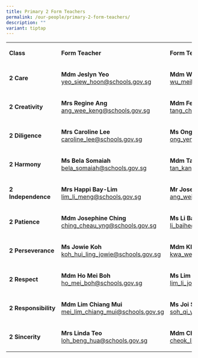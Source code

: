 ```yaml
---
title: Primary 2 Form Teachers
permalink: /our-people/primary-2-form-teachers/
description: ""
variant: tiptap
---
```

<table style="minWidth: 75px">
<colgroup>
<col>
<col>
<col>
</colgroup>
<tbody>
<tr>
<td rowspan="1" colspan="1">
<p><strong>Class</strong>
</p>
</td>
<td rowspan="1" colspan="1">
<p><strong>Form Teacher</strong>
</p>
</td>
<td rowspan="1" colspan="1">
<p><strong>Form Teacher</strong>
</p>
</td>
</tr>
<tr>
<td rowspan="1" colspan="1">
<p><strong>2 Care</strong>
</p>
</td>
<td rowspan="1" colspan="1">
<p><strong>Mdm Jeslyn Yeo<br></strong><a href="mailto:yeo_siew_hoon@schools.gov.sg" rel="noopener noreferrer nofollow" target="_blank">yeo_siew_hoon@schools.gov.sg</a>
</p>
</td>
<td rowspan="1" colspan="1">
<p><strong>Mdm Wu Meihui<br></strong><a href="mailto:wu_meihui_a@schools.gov.sg" rel="noopener noreferrer nofollow" target="_blank">wu_meihui_a@schools.gov.sg</a>
</p>
</td>
</tr>
<tr>
<td rowspan="1" colspan="1">
<p><strong>2 Creativity</strong>
</p>
</td>
<td rowspan="1" colspan="1">
<p><strong>Mrs Regine Ang<br></strong><a href="mailto:ang_wee_keng@schools.gov.sg" rel="noopener noreferrer nofollow" target="_blank">ang_wee_keng@schools.gov.sg</a>
</p>
</td>
<td rowspan="1" colspan="1">
<p><strong>Mdm Felice Tang<br></strong><a href="mailto:tang_chai_chin@schools.gov.sg" rel="noopener noreferrer nofollow" target="_blank">tang_chai_chin@schools.gov.sg</a>
</p>
</td>
</tr>
<tr>
<td rowspan="1" colspan="1">
<p><strong>2 Diligence</strong>
</p>
</td>
<td rowspan="1" colspan="1">
<p><strong>Mrs Caroline Lee<br></strong><a href="mailto:caroline_lee@schools.gov.sg" rel="noopener noreferrer nofollow" target="_blank">caroline_lee@schools.gov.sg</a>
</p>
</td>
<td rowspan="1" colspan="1">
<p><strong>Ms Ong Yen San<br></strong><a href="mailto:ong_yen_san@schools.gov.sg" rel="noopener noreferrer nofollow" target="_blank">ong_yen_san@schools.gov.sg</a>
</p>
</td>
</tr>
<tr>
<td rowspan="1" colspan="1">
<p><strong>2 Harmony</strong>
</p>
</td>
<td rowspan="1" colspan="1">
<p><strong>Ms Bela Somaiah<br></strong><a href="mailto:bela_somaiah@schools.gov.sg" rel="noopener noreferrer nofollow" target="_blank">bela_somaiah@schools.gov.sg</a>
</p>
</td>
<td rowspan="1" colspan="1">
<p><strong>Mdm Tan Kang Li<br></strong><a href="mailto:tan_kang_li@schools.gov.sg" rel="noopener noreferrer nofollow" target="_blank">tan_kang_li@schools.gov.sg</a>
</p>
</td>
</tr>
<tr>
<td rowspan="1" colspan="1">
<p><strong>2 Independence</strong>
</p>
</td>
<td rowspan="1" colspan="1">
<p><strong>Mrs Happi Bay-Lim<br></strong><a href="mailto:lim_li_meng@schools.gov.sg" rel="noopener noreferrer nofollow" target="_blank">lim_li_meng@schools.gov.sg</a>
</p>
</td>
<td rowspan="1" colspan="1">
<p><strong>Mr Joseph Ang<br></strong><a href="mailto:ang_wei_loon_joseph@schools.gov.sg" rel="noopener noreferrer nofollow" target="_blank">ang_wei_loon_joseph@schools.gov.sg</a>
</p>
</td>
</tr>
<tr>
<td rowspan="1" colspan="1">
<p><strong>2&nbsp;Patience</strong>
</p>
</td>
<td rowspan="1" colspan="1">
<p><strong>Mdm Josephine Ching<br></strong><a href="mailto:ching_cheau_yng@schools.gov.sg" rel="noopener noreferrer nofollow" target="_blank">ching_cheau_yng@schools.gov.sg</a>
</p>
</td>
<td rowspan="1" colspan="1">
<p><strong>Ms Li Baihe<br></strong><a href="mailto:li_baihe@schools.gov.sg" rel="noopener noreferrer nofollow" target="_blank">li_baihe@schools.gov.sg</a>
</p>
</td>
</tr>
<tr>
<td rowspan="1" colspan="1">
<p><strong>2 Perseverance</strong>
</p>
</td>
<td rowspan="1" colspan="1">
<p><strong>Ms Jowie Koh</strong>
<br><a href="mailto:koh_hui_ling_jowie@schools.gov.sg" rel="noopener noreferrer nofollow" target="_blank">koh_hui_ling_jowie@schools.gov.sg</a>
</p>
</td>
<td rowspan="1" colspan="1">
<p><strong>Mdm Klera Kwa<br></strong><a href="mailto:kwa_wei_hong@schools.gov.sg" rel="noopener noreferrer nofollow" target="_blank">kwa_wei_hong@schools.gov.sg</a>
</p>
</td>
</tr>
<tr>
<td rowspan="1" colspan="1">
<p><strong>2 Respect</strong>
</p>
</td>
<td rowspan="1" colspan="1">
<p><strong>Mdm Ho Mei Boh<br></strong><a href="mailto:ho_mei_boh@schools.gov.sg" rel="noopener noreferrer nofollow" target="_blank">ho_mei_boh@schools.gov.sg</a>
</p>
</td>
<td rowspan="1" colspan="1">
<p><strong>Ms Lim Li Joon<br></strong><a href="mailto:lim_li_joon@schools.gov.sg" rel="noopener noreferrer nofollow" target="_blank">lim_li_joon@schools.gov.sg</a>
</p>
</td>
</tr>
<tr>
<td rowspan="1" colspan="1">
<p><strong>2&nbsp;Responsibility</strong>
</p>
</td>
<td rowspan="1" colspan="1">
<p><strong>Mdm Lim Chiang Mui<br></strong><a href="mailto:mei_lim_chiang_mui@schools.gov.sg" rel="noopener noreferrer nofollow" target="_blank">mei_lim_chiang_mui@schools.gov.sg</a>
</p>
</td>
<td rowspan="1" colspan="1">
<p><strong>Ms Joi Soh Qi Yu<br></strong><a href="mailto:soh_qi_yu@schools.gov.sg" rel="noopener noreferrer nofollow" target="_blank">soh_qi_yu@schools.gov.sg</a>
</p>
</td>
</tr>
<tr>
<td rowspan="1" colspan="1">
<p><strong>2 Sincerity</strong>
</p>
</td>
<td rowspan="1" colspan="1">
<p><strong>Mrs Linda Teo<br></strong><a href="mailto:loh_beng_hua@schools.gov.sg" rel="noopener noreferrer nofollow" target="_blank">loh_beng_hua@schools.gov.sg</a>
</p>
</td>
<td rowspan="1" colspan="1">
<p><strong>Mdm Cheok Li Yee<br></strong><a href="mailto:cheok_li_yee@schools.gov.sg" rel="noopener noreferrer nofollow" target="_blank">cheok_li_yee@schools.gov.sg</a>
</p>
</td>
</tr>
</tbody>
</table>
<p></p>